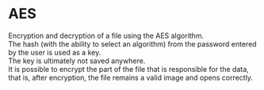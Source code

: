 # AES
Encryption and decryption of a file using the AES algorithm.<br>
The hash (with the ability to select an algorithm) from the password entered by the user is used as a key.<br>
The key is ultimately not saved anywhere.<br>
It is possible to encrypt the part of the file that is responsible for the data, that is, after encryption, the file remains a valid image and opens correctly.<br>